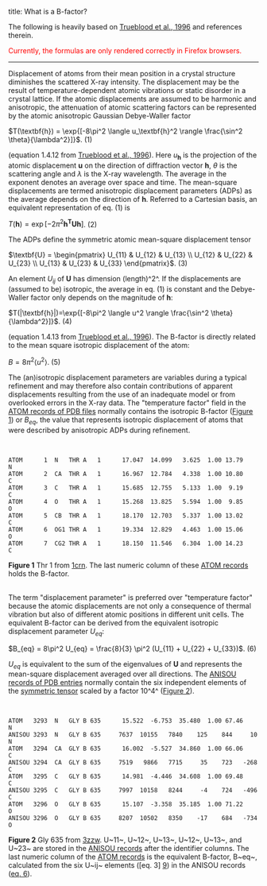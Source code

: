 title: What is a B-factor?

The following is heavily based on [Trueblood et al., 1996][1]
and references therein.

<font color="red">Currently, the formulas are only rendered correctly in Firefox browsers.</font>

---

Displacement of atoms from their mean position in a crystal structure
diminishes the scattered X-ray intensity. The displacement may be the result of
temperature-dependent atomic vibrations or static disorder in a crystal
lattice. If the atomic displacements are assumed to be harmonic and
anisotropic, the attenuation of atomic scattering factors can be represented
by the atomic anisotropic Gaussian Debye-Waller factor

$T(\textbf{h}) = \exp{[-8\pi^2 \langle u_\textbf{h}^2 \rangle \frac{\sin^2 \theta}{\lambda^2}]}$. (1)

(equation 1.4.12 from [Trueblood et al., 1996][1]).
Here $u_\textbf{h}$ is the projection of the atomic displacement $\textbf{u}$
on the direction of diffraction vector $\textbf{h}$, $\theta$ is the scattering
angle and $\lambda$ is the X-ray wavelength. The average in the exponent
denotes an average over space and time. The mean-square displacements are
termed anisotropic displacement parameters (ADPs) as the average depends on the
direction of $\textbf{h}$. Referred to a Cartesian basis, an equivalent
representation of eq. (1) is

$T(\textbf{h}) = \exp{[-2\pi^2 \textbf{h}^\textbf{T}\textbf{Uh}]}$. (2)

The ADPs define the symmetric atomic mean-square displacement tensor

$\textbf{U} =
 \begin{pmatrix}
  U_{11} & U_{12} & U_{13} \\
  U_{12} & U_{22} & U_{23} \\
  U_{13} & U_{23} & U_{33}
 \end{pmatrix}$. (<a name="eq3"></a>3)

An element $U_{ij}$ of $\textbf{U}$ has dimension (length)^2^. If the
displacements are (assumed to be) isotropic, the average in eq. (1) is constant
and the Debye-Waller factor only depends on the magnitude of $\textbf{h}$:

$T(|\textbf{h}|)=\exp{[-8\pi^2 \langle u^2 \rangle \frac{\sin^2 \theta}{\lambda^2}]}$. (4)

(equation 1.4.13 from [Trueblood et al., 1996][1]).
The B-factor is directly related to the mean square isotropic displacement of
the atom:

$B = 8\pi^2 \langle u^2 \rangle$. (5)

The (an)isotropic displacement parameters are variables during a typical
refinement and may therefore also contain contributions of apparent
displacements resulting from the use of an inadequate model or from overlooked
errors in the X-ray data. The "temperature factor" field in the [ATOM records
of PDB files][2] normally contains the isotropic B-factor ([Figure 1][3]) or
$B_{eq}$, the value that represents isotropic displacement of atoms that were
described by anisotropic ADPs during refinement.

</br>

```
ATOM      1  N   THR A   1      17.047  14.099   3.625  1.00 13.79           N  
ATOM      2  CA  THR A   1      16.967  12.784   4.338  1.00 10.80           C  
ATOM      3  C   THR A   1      15.685  12.755   5.133  1.00  9.19           C  
ATOM      4  O   THR A   1      15.268  13.825   5.594  1.00  9.85           O  
ATOM      5  CB  THR A   1      18.170  12.703   5.337  1.00 13.02           C  
ATOM      6  OG1 THR A   1      19.334  12.829   4.463  1.00 15.06           O  
ATOM      7  CG2 THR A   1      18.150  11.546   6.304  1.00 14.23           C  
```

**<a name="fig1"></a>Figure 1** Thr 1 from [1crn][4]. The last numeric column
of these [ATOM records][2] holds the B-factor.
</br>
</br>

The term "displacement parameter" is
preferred over "temperature factor" because the atomic displacements are not
only a consequence of thermal vibration but also of different atomic positions
in different unit cells. The equivalent B-factor can be derived from the
equivalent isotropic displacement parameter $U_{eq}$:

$B_{eq} = 8\pi^2 U_{eq} = \frac{8}{3} \pi^2 (U_{11} + U_{22} + U_{33})$. (<a
name="eq6"></a>6)

$U_{eq}$ is equivalent to the sum of the eigenvalues of $\textbf{U}$ and
represents the mean-square displacement averaged over all directions.
The [ANISOU records of PDB entries][5] normally contain the six independent
elements of the [symmetric tensor][9] scaled by a factor 10^4^ ([Figure 2][6]).

</br>

```
ATOM   3293  N   GLY B 635      15.522  -6.753  35.480  1.00 67.46           N  
ANISOU 3293  N   GLY B 635     7637  10155   7840    125    844     10       N  
ATOM   3294  CA  GLY B 635      16.002  -5.527  34.860  1.00 66.06           C  
ANISOU 3294  CA  GLY B 635     7519   9866   7715     35    723   -268       C  
ATOM   3295  C   GLY B 635      14.981  -4.446  34.608  1.00 69.48           C  
ANISOU 3295  C   GLY B 635     7997  10158   8244     -4    724   -496       C  
ATOM   3296  O   GLY B 635      15.107  -3.358  35.185  1.00 71.22           O  
ANISOU 3296  O   GLY B 635     8207  10502   8350    -17    684   -734       O  
```

**<a name="fig2"></a>Figure 2** Gly 635 from [3zzw][7]. U~11~, U~12~, U~13~,
U~12~, U~13~, and U~23~ are stored in the [ANISOU records][5] after the
identifier columns. The last numeric column of the [ATOM records][2] is
the equivalent B-factor, B~eq~, calculated from the six U~ij~ elements ([eq. 3]
[9]) in the ANISOU records ([eq. 6][8]).
</br>

[1]: http://www.iucr.org/resources/commissions/crystallographic-nomenclature/adp
[2]: http://www.wwpdb.org/documentation/format33/sect9.html#ATOM "ATOM records"
[3]: #fig1 "Figure 1"
[4]: http://www.rcsb.org/pdb/explore/explore.do?structureId=1crn "1crn"
[5]: http://www.wwpdb.org/documentation/format33/sect9.html#ANISOU "ANISOU
records"
[6]: #fig2 "Figure 2"
[7]: http://www.rcsb.org/pdb/explore/explore.do?structureId=3zzw "3zzw"
[8]: #eq6 "Equation 6"
[9]: #eq3 "Equation 3"
